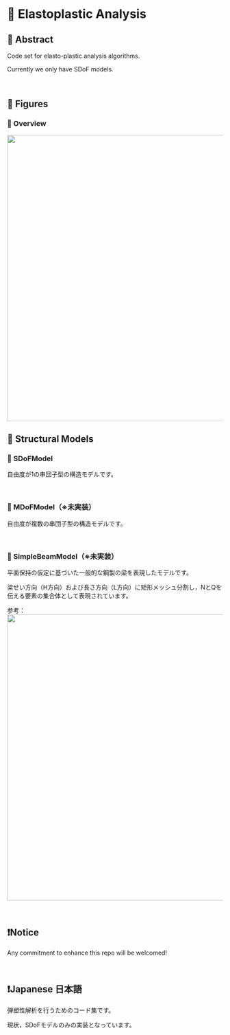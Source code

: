 # 💖 Elastoplastic Analysis

## 🌟 Abstract

Code set for elasto-plastic analysis algorithms.

Currently we only have SDoF models.




<br>

## 🌟 Figures

### 🎇 Overview

<img name="" src="https://github.com/aki32/aki32-utilities/raw/main/9_Assets/Images/A10_EP_Overview.jpg" width="666">







<br>

## 🌟 Structural Models

### 🎇 SDoFModel

自由度が1の串団子型の構造モデルです。






<br>

### 🎇 MDoFModel（※未実装）

自由度が複数の串団子型の構造モデルです。







<br>

### 🎇 SimpleBeamModel（※未実装）

平面保持の仮定に基づいた一般的な鋼製の梁を表現したモデルです。

梁せい方向（H方向）および長さ方向（L方向）に矩形メッシュ分割し，NとQを伝える要素の集合体として表現されています。


参考：
<img name="" src="https://github.com/aki32/aki32-utilities/raw/main/9_Assets/Images/A10_C_F002_Overview.jpg" width="666">








<br>

## ❗Notice

Any commitment to enhance this repo will be welcomed!





<br>

## ❗Japanese 日本語


弾塑性解析を行うためのコード集です。

現状，SDoFモデルのみの実装となっています。



<br>
